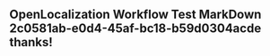 <properties
ms.topic="hero-topic"
ms.test1="hero-topic"
ms.test2="test"/>


## OpenLocalization Workflow Test MarkDown 2c0581ab-e0d4-45af-bc18-b59d0304acde thanks!



<!--HONumber=Aug16_HO3-->


